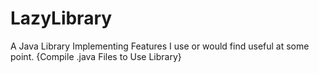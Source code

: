 # LazyLibrary
A Java Library Implementing Features I use or would find useful at some point. 
{Compile .java Files to Use Library}
